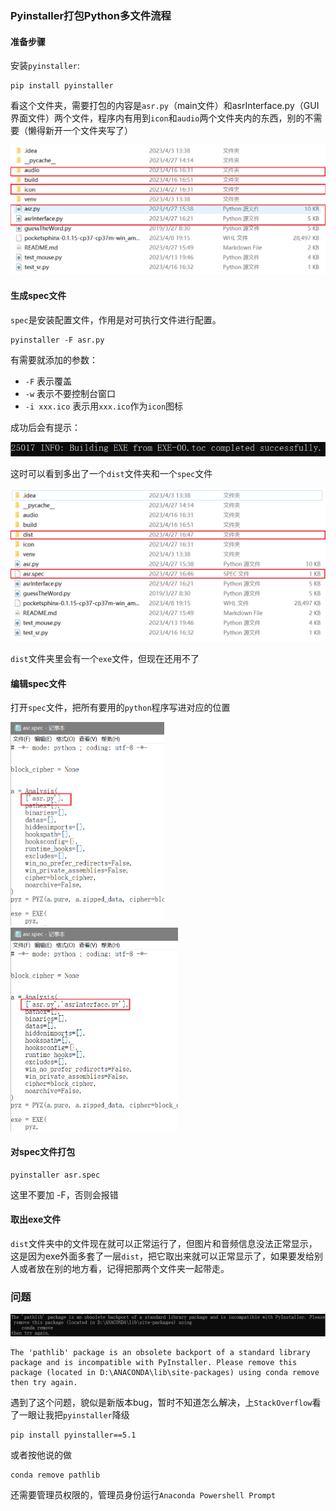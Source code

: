 ### Pyinstaller打包Python多文件流程

#### 准备步骤

安装`pyinstaller`:

```
pip install pyinstaller
```

看这个文件夹，需要打包的内容是`asr.py`（main文件）和asrInterface.py（GUI界面文件）两个文件，程序内有用到`icon`和`audio`两个文件夹内的东西，别的不需要（懒得新开一个文件夹写了）

<img src="./assets/image-20230427163958256.png" alt="image-20230427163958256" style="zoom: 67%;" />

#### 生成spec文件

`spec`是安装配置文件，作用是对可执行文件进行配置。

```
pyinstaller -F asr.py
```

有需要就添加的参数：

- `-F` 表示覆盖
- `-w` 表示不要控制台窗口
- `-i xxx.ico` 表示用`xxx.ico`作为`icon`图标

成功后会有提示：

<img src="./assets/image-20230427164741338.png" alt="image-20230427164741338" style="zoom:67%;" />

这时可以看到多出了一个`dist`文件夹和一个`spec`文件

<img src="./assets/image-20230427164832408.png" alt="image-20230427164832408" style="zoom:67%;" />

`dist`文件夹里会有一个`exe`文件，但现在还用不了

#### 编辑spec文件

打开`spec`文件，把所有要用的`python`程序写进对应的位置

<img src="./assets/image-20230427165059567.png" alt="image-20230427165059567" style="zoom:48%;" /><img src="./assets/image-20230427165154281.png" alt="image-20230427165154281" style="zoom: 48%;" />



#### 对spec文件打包

```
pyinstaller asr.spec
```

这里不要加 -F，否则会报错

#### 取出exe文件

`dist`文件夹中的文件现在就可以正常运行了，但图片和音频信息没法正常显示，这是因为exe外面多套了一层`dist`，把它取出来就可以正常显示了，如果要发给别人或者放在别的地方看，记得把那两个文件夹一起带走。

### 问题

![image-20230507181516868](./assets/image-20230507181516868.png)

```
The 'pathlib' package is an obsolete backport of a standard library package and is incompatible with PyInstaller. Please remove this package (located in D:\ANACONDA\lib\site-packages) using conda remove
then try again.
```

遇到了这个问题，貌似是新版本bug，暂时不知道怎么解决，上`StackOverflow`看了一眼让我把`pyinstaller`降级

```
pip install pyinstaller==5.1
```

或者按他说的做

```
conda remove pathlib
```

还需要管理员权限的，管理员身份运行`Anaconda Powershell Prompt`
